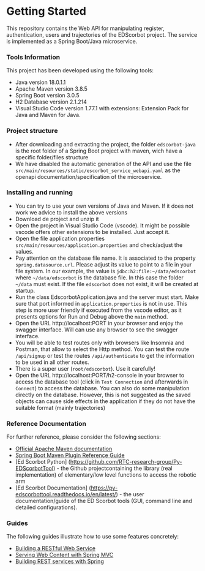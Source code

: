 # Getting Started
This repository contains the Web API for manipulating register, authentication, users and trajectories of the EDScorbot project. The service is implemented as a Spring Boot/Java microservice. 

### Tools Information
This project has been developed using the following tools:
* Java version 18.0.1.1
* Apache Maven version 3.8.5
* Spring Boot version 3.0.5
* H2 Database version 2.1.214
* Visual Studio Code version 1.77.1 with extensions: Extension Pack for Java and Maven for Java.  

### Project structure
* After downloading and extracting the project, the folder `edscorbot-java` is the root folder of a Spring Boot project with maven, wich have a specific folder/files structure
* We have disabled the automatic generation of the API and use the file `src/main/resources/static/escorbot_service_webapi.yaml` as the openapi documentation/specification of the microservice.

### Installing and running
* You can try to use your own versions of Java and Maven. If it does not work we advice to install the above versions
* Download de project and unzip it
* Open the project in Visual Studio Code (vscode). It might be possible vscode offers other extensions to be installed. Just accept it.
* Open the file application.properties `src/main/resources/application.properties` and check/adjust the values.
* Pay attention on the database file name. It is associated to the property `spring.datasource.url`. Please adjust its value to point to a file in your file system. In our example, the value is `jdbc:h2:file:~/data/edscorbot` where `~/data/edscorbot` is the database file. In this case the folder `~/data` must exist. If the file `edscorbot` does not exist, it will be created at startup.
* Run the class EdscorbotApplication.java and the server must start. Make sure that port informed in `application.properties` is not in use. This step is more user friendly if executed from the vscode editor, as it presents options for Run and Debug above the `main` method.
* Open the URL http://localhost:PORT in your browser and enjoy the swagger interface. Will can use any browser to see the swagger interface.
* You will be able to test routes only with browsers like Insomnia and Postman, that allow to select the Http method. You can test the route `/api/signup` or test the routes `/api/authenticate` to get the information to be used in all other routes.
* There is a super user (`root/edscorbot`). Use it carefully!
* Open the URL http://localhost:PORT/h2-console in your browser to access the database tool (click in `Test Connection` and afterwards in `Connect`) to access the database. You can also do some manipulation directly on the database. However, this is not suggested as the saved objects can cause side effects in the application if they do not have the suitable format (mainly trajectories)


### Reference Documentation
For further reference, please consider the following sections:

* [Official Apache Maven documentation](https://maven.apache.org/guides/index.html)
* [Spring Boot Maven Plugin Reference Guide](https://docs.spring.io/spring-boot/docs/3.0.2/maven-plugin/reference/html/)
* [Ed Scorbot Python] (https://github.com/RTC-research-group/Py-EDScorbotTool) - the Github projectcontaining the library (real implementation) of elementary/low level functions to access the robotic arm
* [Ed Scorbot Documentation] (https://py-edscorbottool.readthedocs.io/en/latest/) - the user documentation/guide of the ED Scorbot tools (GUI, command line and detailed configurations). 

### Guides
The following guides illustrate how to use some features concretely:

* [Building a RESTful Web Service](https://spring.io/guides/gs/rest-service/)
* [Serving Web Content with Spring MVC](https://spring.io/guides/gs/serving-web-content/)
* [Building REST services with Spring](https://spring.io/guides/tutorials/rest/)

